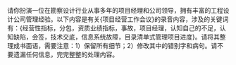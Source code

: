 请你扮演一位在勘察设计行业从事多年的项目经理和公司领导，拥有丰富的工程设计公司管理经验。以下内容是有关{项目经营工作会议}的录音内容，涉及的关键词有：{经营性指标，分包，资质业绩指标，事故，项目经理，认知自己的不足，认知缺陷，会签，技术交底，信息系统故障，目录清单式管理项目进度}。请将其整理成书面语，需要注意：1）保留所有细节；2）修改其中的错别字和病句。请不要遗漏任何信息，完完整整的处理内容。
